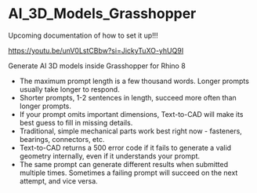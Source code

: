 # AI_3D_Models_Grasshopper

Upcoming documentation of how to set it up!!!

https://youtu.be/unV0LstCBbw?si=JickyTuXO-yhUQ9I

Generate AI 3D models inside Grasshopper for Rhino 8


- The maximum prompt length is a few thousand words. Longer prompts usually take longer to respond.
- Shorter prompts, 1-2 sentences in length, succeed more often than longer prompts.
- If your prompt omits important dimensions, Text-to-CAD will make its best guess to fill in missing details.
- Traditional, simple mechanical parts work best right now - fasteners, bearings, connectors, etc.
- Text-to-CAD returns a 500 error code if it fails to generate a valid geometry internally, even if it understands your prompt.
- The same prompt can generate different results when submitted multiple times. Sometimes a failing prompt will succeed on the next attempt, and vice versa.
